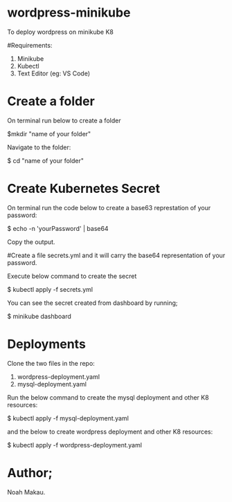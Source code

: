 # wordpress-minikube
To deploy wordpress on minikube K8

#Requirements:
1. Minikube
2. Kubectl
3. Text Editor (eg: VS Code)

# Create a folder
On terminal run below to create a folder

$mkdir "name of your folder"

Navigate to the folder:

$ cd "name of your folder"

# Create Kubernetes Secret

On terminal run the code below to create a base63 represtation of your password:

$ echo -n 'yourPassword' | base64

Copy the output. 

#Create a file secrets.yml and it will carry the base64 representation of your password.

Execute below command to create the secret

 $ kubectl apply  -f secrets.yml

 You can see the secret created from dashboard by running;

 $ minikube dashboard

 # Deployments

Clone the two files in the repo:
 1. wordpress-deployment.yaml
 2. mysql-deployment.yaml

 Run the below command to create the mysql deployment and other K8 resources:

 $ kubectl apply -f mysql-deployment.yaml

 and the below to create wordpress deployment and other K8 resources:

$ kubectl apply -f wordpress-deployment.yaml

# Author;
Noah Makau.





